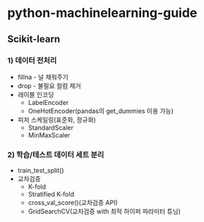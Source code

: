 # python-machinelearning-guide

## Scikit-learn

### 1) 데이터 전처리
* fillna - 널 채워주기
* drop - 불필요 컬럼 제거
* 레이블 인코딩
  - LabelEncoder
  - OneHotEncoder(pandas의 get_dummies 이용 가능)
* 피처 스케일링(표준화, 정규화)
  - StandardScaler
  - MinMaxScaler

### 2) 학습/테스트 데이터 세트 분리
* train_test_split()
* 교차검증
  - K-fold
  - Stratified K-fold
  - cross_val_score()(교차검증 API)
  - GridSearchCV(교차검증 with 최적 하이퍼 파라미터 튜닝)
 
